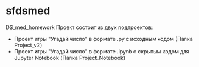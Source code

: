 # sfdsmed
DS_med_homework
Проект состоит из двух подпроектов:
- Проект игры "Угадай число" в формате .py с исходным кодом (Папка Project_v2)
- Проект игры "Угадай число" в формате .ipynb с скрытым кодом для Jupyter Notebook (Папка Project_Notebook)
